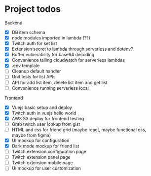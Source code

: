 # Project todos

Backend
- [x] DB item schema
- [x] node modules imported in lambda (??)
- [x] Twitch auth for set list
- [x] Extension secret to lambda through serverless and dotenv?
- [x] Buffer vulnerability for base64 decoding
- [x] Convenience tailing cloudwatch for serverless lambdas
- [x] .env template
- [ ] Cleanup default handler
- [ ] Unit tests for list APIs
- [ ] API for add list item, delete list item and get list
- [ ] Convenience running serverless local

Frontend
- [x] Vuejs basic setup and deploy
- [x] Twitch auth in vuejs hello world
- [x] AWS S3 deploy for frontend testing
- [ ] Grab twitch user lookup from gist
- [ ] HTML and css for friend grid (maybe react, maybe functional css, maybe from figma)
- [x] UI mockup for configuration
- [x] Dark mode mockup for friend list
- [ ] Twitch extension configuration page
- [ ] Twitch extension panel page
- [ ] Twitch extension mobile page
- [ ] UI mockup for user customization